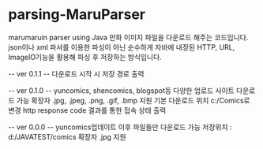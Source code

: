 # parsing-MaruParser
marumaruin parser using Java
만화 이미지 파일을 다운로드 해주는 코드입니다.
json이나 xml 파서를 이용한 파싱이 아닌 순수하게 자바에 내장된 HTTP, URL, ImageIO기능을 활용해 파싱 후 저장하는 방식입니다.


-- ver 0.1.1 --
다운로드 시작 시 저장 경로 출력


-- ver 0.1.0 --
yuncomics, shencomics, blogspot등 다양한 업로드 사이트 다운로드 가능
확장자 .jpg, .jpeg, .png, .gif, .bmp 지원
기본 다운로드 위치 c:/Comics로 변경
http response code 결과를 통한 접속 상태 출력


-- ver 0.0.0 --
yuncomics업데이트 이후 파일들만 다운로드 가능
저장위치 : d:/JAVATEST/comics
확장자 .jpg 지원
